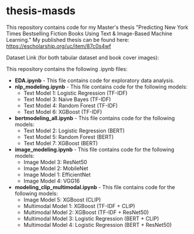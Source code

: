 # thesis-masds

This repository contains code for my Master's thesis "Predicting New York Times Bestselling Fiction Books Using Text & Image-Based Machine Learning." My published thesis can be found here: https://escholarship.org/uc/item/87c0s4wf

Dataset Link (for both tabular dataset and book cover images): [
](https://drive.google.com/drive/folders/1wecYWbD47ycbEK8nYZGCQporMWePNGSv?usp=share_link)

This repository contains the following .ipynb files:
- **EDA.ipynb** - This file contains code for exploratory data analysis.
- **nlp_modeling.ipynb** - This file contains code for the following models:
  - Text Model 1: Logistic Regression (TF-IDF)
  - Text Model 3: Naive Bayes (TF-IDF)
  - Text Model 4: Random Forest (TF-IDF)
  - Text Model 6: XGBoost (TF-IDF)
- **bertmodeling_all.ipynb** - This file contains code for the following models:
  - Text Model 2: Logistic Regression (BERT)
  - Text Model 5: Random Forest (BERT)
  - Text Model 7: XGBoost (BERT)
- **image_modeling.ipynb** - This file contains code for the following models:
  - Image Model 3: ResNet50
  - Image Model 2: MobileNet
  - Image Model 1: EfficientNet
  - Image Model 4: VGG16
- **modeling_clip_multimodal.ipynb** - This file contains code for the following models:
  - Image Model 5: XGBoost (CLIP)
  - Multimodal Model 1: XGBoost (TF-IDF + CLIP)
  - Multimodal Model 2: XGBoost (TF-IDF + ResNet50)
  - Multimodal Model 3: Logistic Regression (BERT + CLIP)
  - Multimodal Model 4: Logistic Regression (BERT + ResNet50)
